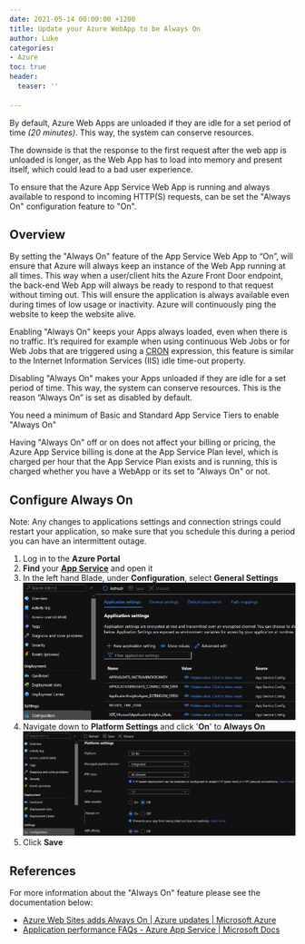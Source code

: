 ```yaml
---
date: 2021-05-14 00:00:00 +1200
title: Update your Azure WebApp to be Always On
author: Luke
categories:
- Azure
toc: true
header:
  teaser: ''

---
```

By default, Azure Web Apps are unloaded if they are idle for a set period of time _(20 minutes)_. This way, the system can conserve resources.

The downside is that the response to the first request after the web app is unloaded is longer, as the Web App has to load into memory and present itself, which could lead to a bad user experience.

To ensure that the Azure App Service Web App is running and always available to respond to incoming HTTP(S) requests, can be set the "Always On" configuration feature to "On".

## Overview

By setting the "Always On" feature of the App Service Web App to “On”, will ensure that Azure will always keep an instance of the Web App running at all times. This way when a user/client hits the Azure Front Door endpoint, the back-end Web App will always be ready to respond to that request without timing out. This will ensure the application is always available even during times of low usage or inactivity. Azure will continuously ping the website to keep the website alive.

Enabling "Always On" keeps your Apps always loaded, even when there is no traffic. It’s required for example when using continuous Web Jobs or for Web Jobs that are triggered using a [CRON](https://en.wikipedia.org/wiki/Cron "Wikipedia - cron") expression, this feature is similar to the Internet Information Services (IIS) idle time-out property.

Disabling "Always On" makes your Apps unloaded if they are idle for a set period of time. This way, the system can conserve resources. This is the reason “Always On” is set as disabled by default.

You need a minimum of Basic and Standard App Service Tiers to enable "Always On"

Having "Always On" off or on does not affect your billing or pricing, the Azure App Service billing is done at the App Service Plan level, which is charged per hour that the App Service Plan exists and is running, this is charged whether you have a WebApp or its set to "Always On" or not.

## Configure Always On

Note: Any changes to applications settings and connection strings could restart your application, so make sure that you schedule this during a period you can have an intermittent outage.

1. Log in to the **Azure Portal**
2. **Find** your [**App Service**](https://portal.azure.com/#blade/HubsExtension/BrowseResource/resourceType/Microsoft.Web%2Fsites "Azure Portal - App Service") and open it
3. In the left hand Blade, under **Configuration**, select **General Settings**
   ![App Service - General Settings](/uploads/app-service_configurationsettings.png "App Service - General Settings")
4. Navigate down to **Platform Settings** and click '**On**' to **Always On**
   ![App Service - Always On](/uploads/app-service_alwayson.png "App Service - Always On")
5. Click **Save**

## References

For more information about the "Always On" feature please see the documentation below:

* [Azure Web Sites adds Always On | Azure updates | Microsoft Azure]("https://azure.microsoft.com/en-us/updates/azure-web-sites-adds-always-on/")
* [Application performance FAQs - Azure App Service | Microsoft Docs]("https://docs.microsoft.com/en-us/azure/app-service/faq-availability-performance-application-issues")